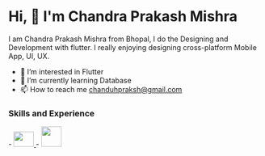 # Hi, 👋 I'm Chandra Prakash Mishra
I am Chandra Prakash Mishra from Bhopal, I do the Designing and Development with flutter. I really enjoying designing cross-platform Mobile App, UI, UX.
<!-- now i am moving toward working with the backend which is giving me a lot of enthusiasm to implement and paly around with the database. --->

<!--- 👋 Hi, I’m @akaChandu --->
- 👀 I’m interested in Flutter
- 🌱 I’m currently learning Database
- 📫 How to reach me chanduhpraksh@gmail.com
<!-- 💞️ I’m looking to collaborate on ... --->

### Skills and Experience
<div class="row">
- <a href="https://www.oracle.com/java/">
         <img src="https://raw.githubusercontent.com/danielcranney/readme-generator/main/public/icons/skills/java-colored.svg"
         width="40" height="30">
      </a> 
- <a href="https://flutter.dev/">
         <img src="https://cdn.iconscout.com/icon/free/png-64/flutter-3521432-2944876.png"
         width="40" height="40">
      </a>
         </div>


<!---
akaChandu/akaChandu is a ✨ special ✨ repository because its `README.md` (this file) appears on your GitHub profile.
You can click the Preview link to take a look at your changes.
--->
